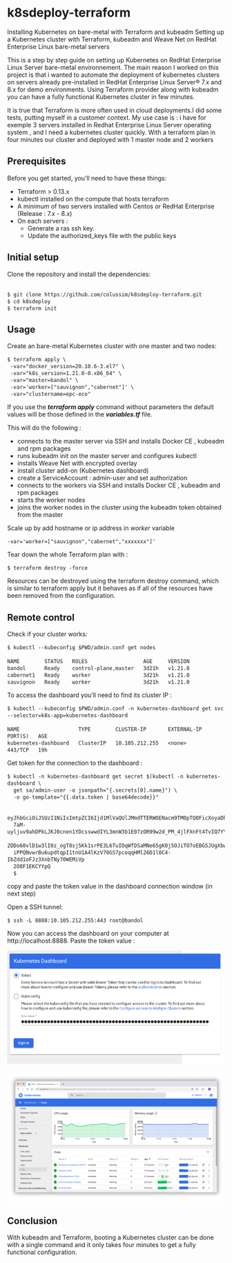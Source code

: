 # k8sdeploy-terraform
Installing Kubernetes on bare-metal with Terraform and kubeadm
Setting up a Kubernetes cluster with Terraform, kubeadm and Weave Net on RedHat Enterprise Linux bare-metal servers

This is a step by step guide on setting up Kubernetes on RedHat Enterprise Linux Server bare-metal environnement. The main reason I worked on this project is that i wanted to automate the deployment of kubernetes clusters on servers already pre-installed in RedHat Enterprise Linux Server® 7.x and 8.x for demo environments. Using Terraform provider along with kubeadm you can have a fully functional Kubernetes cluster in few minutes.

It is true that Terraform is more often used in cloud deployments.I did some tests, putting myself in a customer context.
My use case is : i have for exemple 3 servers installed in Redhat Enterprise Linux Server operating system , and I need a kubernetes cluster quickly.
With a terraform plan in four minutes our cluster and deployed with 1 master node and 2 workers

## Prerequisites

Before you get started, you’ll need to have these things:
* Terraform > 0.13.x
* kubectl installed on the compute that hosts terraform
* A minimum of two servers installed with Centos or RedHat Enterprise (Release : 7.x - 8.x)
* On each servers :
  * Generate a ras ssh key.
  * Update the authorized_keys file with the public keys

## Initial setup

Clone the repository and install the dependencies:

```

$ git clone https://github.com/colussim/k8sdeploy-terraform.git
$ cd k8sdeploy
$ terraform init

```

## Usage

Create an bare-metal Kubernetes cluster with one master and two nodes:

```
$ terraform apply \
 -var="docker_version=20.10.6-3.el7" \
 -var="k8s_version=1.21.0-0.x86_64" \
 -var="master=bandol" \
 -var='worker=["sauvignon","cabernet"]' \
 -var="clustername=epc-eco"
```

If you use the ***terraform apply*** command without parameters the default values will be those defined in the ***variables.tf*** file.

This will do the following :
* connects to the master server via SSH and installs Docker CE , kubeadm and rpm packages
* runs kubeadm init on the master server and configures kubectl
* installs Weave Net with encrypted overlay
* install cluster add-on (Kubernetes dashboard)
* create a ServiceAccount : admin-user and set authorization
* connects to the workers via SSH and installs Docker CE , kubeadm and rpm packages
* starts the worker nodes
* joins the worker nodes in the cluster using the kubeadm token obtained from the master

Scale up by add hostname or ip address in *worker* variable

```
-var='worker=["sauvignon","cabernet","xxxxxxx"]'
```

Tear down the whole Terraform plan with :

```
$ terraform destroy -force
```

Resources can be destroyed using the terraform destroy command, which is similar to terraform apply but it behaves as if all of the resources have been removed from the configuration.

## Remote control

Check if your cluster works:

```
$ kubectl --kubeconfig $PWD/admin.conf get nodes

NAME        STATUS   ROLES                  AGE     VERSION
bandol      Ready    control-plane,master   3d21h   v1.21.0
cabernet1   Ready    worker                 3d21h   v1.21.0
sauvignon   Ready    worker                 3d21h   v1.21.0

```

To access the dashboard you’ll need to find its cluster IP :
```
$ kubectl --kubeconfig $PWD/admin.conf -n kubernetes-dashboard get svc --selector=k8s-app=kubernetes-dashboard

NAME                   TYPE        CLUSTER-IP       EXTERNAL-IP   PORT(S)   AGE
kubernetes-dashboard   ClusterIP   10.105.212.255   <none>        443/TCP   19h

```

Get token for the connection to the dashboard :
```
$ kubectl -n kubernetes-dashboard get secret $(kubectl -n kubernetes-dashboard \
  get sa/admin-user -o jsonpath="{.secrets[0].name}") \
  -o go-template="{{.data.token | base64decode}}"

  eyJhbGciOiJSUzI1NiIsImtpZCI6Ijd1MlVaQUlJMmdTTERWOENacm9TM0pTQ0FicXoyaDhGbnF5R1
  7aM-uyljuv9ahDPkLJKJ0cnen1YDcsswwdIYL3mnW3b1E07zOR99w2d_PM_4jlFXnFt4TvIQ7YY57L
  2DDo60vlD1w3lI0z_ogT8sj5Kk1srPE3L6TuIOqWfDSaMNe65gK0j5OJiTO7oEBG5JUgXbwGb8zOK
  iPPQNvwrBu6updtqpI1tnU1A4lKzV70GS7pcoqqHMl26D1l0C4-IbZdd1oFJz3XnbTNy70WEMiVp
  2O8F1EKCYYpQ
  $
```

copy and paste the token value in the dashboard connection window (in next step)

Open a SSH tunnel:
```
$ ssh -L 8888:10.105.212.255:443 root@bandol
```

Now you can access the dashboard on your computer at http://localhost:8888.
Paste the token value :

![KUBconnect, the Kubernetes Dashboard connexion](images/gettoken.png)


![KUBdash, the Kubernetes Dashboard](ui-dashboard.png)

## Conclusion

With kubeadm and Terraform, booting a Kubernetes cluster can be done with a single
command and it only takes four minutes to get a fully functional configuration.

